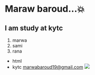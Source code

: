 # Maraw baroud...:boom:
## l am study at kytc
1. marwa
2. sami
3. rana
* html
* kytc
marwabaroud19@gmail.com
![](img/optios.png)
